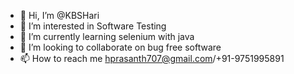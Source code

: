 - 👋 Hi, I’m @KBSHari
- 👀 I’m interested in Software Testing
- 🌱 I’m currently learning selenium with java
- 💞️ I’m looking to collaborate on bug free software
- 📫 How to reach me hprasanth707@gmail.com/+91-9751995891

<!---
KBSHari/KBSHari is a ✨ special ✨ repository because its `README.md` (this file) appears on your GitHub profile.
You can click the Preview link to take a look at your changes.
--->

